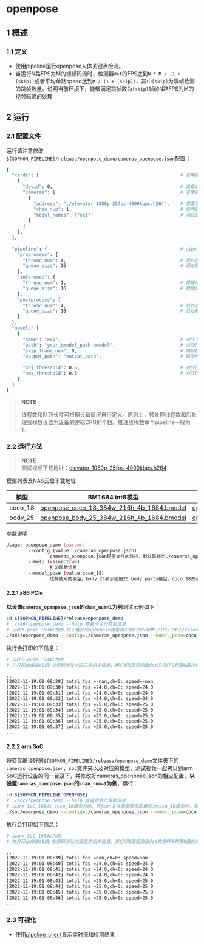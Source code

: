 # openpose

## 1 概述

### 1.1 定义

- 使用pipeline运行openpose人体关键点检测。
- 当运行N路FPS为M的视频码流时，检测器`det`的FPS达到`N * M / (1 + [skip])`或者平均单路speed达到`M / (1 + [skip])`，其中`[skip]`为隔帧检测的跳帧数量。说明当前环境下，能够满足跳帧数为`[skip]`帧的N路FPS为M的视频码流的处理


## 2 运行

### 2.1 配置文件

运行请注意修改`${SOPHON_PIPELINE}/release/openpose_demo/cameras_openpose.json`配置：

```bash
{
  "cards": [													# 若需要配置多个device，可以在cards下添加多组devid和cameras信息
    {
      "devid": 0,												# 设备id
      "cameras": [												# 若需要配置多个视频码流，可以在cameras下添加多组address和chan_num信息。若配置了多个address或多个cards，总的视频码流路数为所有的[chan_num]数量之和
        {
          "address": "./elevator-1080p-25fps-4000kbps.h264",	# 需要测试视频码流的地址，如果是本地文件，只支持h264/h265格式
          "chan_num": 1,										# 将内容为上述[address]的视频码流配置[chan_num]数量的路数。默认设置为1，会接入1路的内容为上述[address]的视频码流。
          "model_names": ["ex1"]								# 测试该[address]视频码流的模型名称，需要和此配置文件下面的[models]参数内的模型自定义名称[name]一致，表示使用该模型，多个模型的名字用逗号分开。
        }
      ]
    },
  ],
  
  "pipeline": {													# pipeline中的线程数和队列长度
    "preprocess": {
      "thread_num": 4,											# 预处理线程数
      "queue_size": 16											# 预处理队列最大长度
    },
    "inference": {
      "thread_num": 1,											# 推理线程数
      "queue_size": 16											# 推理队列最大长度
    },
    "postprocess": {
      "thread_num": 4,											# 后处理线程数
      "queue_size": 16											# 后处理队列最大长度
    }
  },
  "models":[
    {
      "name": "ex1",											# 对应于[path]的模型自定义名称
      "path": "your_bmodel_path.bmodel",	        			# 对应[name]的bmodel模型的路径。模型必须与命令行参数[model_pose]配置模型一致。
      "skip_frame_num": 0,										# 隔帧检测的跳帧数量。当设置为0时表示程序不跳帧检测，当设置为1时表示程序每间隔1帧做一次模型的pipeline。
      "output_path": "output_path",                     		# 输出地址，只支持rtsp，tcp 格式为protocol://ip:port/, 例如rtsp://192.168.0.1:8554/test ， tcp://172.28.1.1:5353。对于rtsp推流，地址为rtsp server配置的地址。对于tcp，需要开放自己配置的端口。
      
      "obj_threshold": 0.6,										# 对应[path]的bmodel模型后处理的置信度阈值
      "nms_threshold": 0.5										# 对应[path]的bmodel模型后处理的非极大值抑制阈值
    }
  ]
}
```

> **NOTE**  
> 
> 线程数和队列长度可根据设备情况自行定义。原则上，预处理线程数和后处理线程数设置为设备的逻辑CPU的个数。推理线程数单个pipeline一般为1。

### 2.2 运行方法

  > **NOTE**  
  > 测试视频下载地址：[elevator-1080p-25fps-4000kbps.h264](http://219.142.246.77:65000/sharing/tU6pYuuau)

模型列表及NAS云盘下载地址

| 模型    | BM1684 int8模型                                              | BM1684X int8模型                                             | BM1684X fp16模型                                             |
| ------- | ------------------------------------------------------------ | ------------------------------------------------------------ | ------------------------------------------------------------ |
| coco_18 | [openpose_coco_18_384w_216h_4b_1684.bmodel](http://219.142.246.77:65000/sharing/BneIxUbXN) | [openpose_coco_18_384w_216h_4b_1684x.bmodel](http://219.142.246.77:65000/sharing/cTjMDzwvx) | [openpose_coco_18_384w_216h_4b_1684x_fp16.bmodel](http://219.142.246.77:65000/sharing/NixAwUF4p) |
| body_25 | [openpose_body_25_384w_216h_4b_1684.bmodel](http://219.142.246.77:65000/sharing/hhbgyyXsO) | [openpose_body_25_384w_216h_4b_1684x.bmodel](http://219.142.246.77:65000/sharing/VDPaMSnxl) | [openpose_body_25_384w_216h_4b_1684x_fp16.bmodel](http://219.142.246.77:65000/sharing/sOFgwM6W2) |

参数说明

```bash
Usage: openpose_demo [params]
		--config (value:./cameras_openpose.json)
                cameras_openpose.json配置文件的路径，默认路径为./cameras_openpose.json。
        --help (value:true)
                打印帮助信息
        --model_pose (value:coco_18)
                选择使用的模型。body_25表示使用25 body parts模型，coco_18表示使用18 body parts模型。默认值为coco_18。此参数必须与json配置模型一致。
```

#### 2.2.1 x86 PCIe

**以设置`cameras_openpose.json`的`chan_num=1`为例**测试示例如下：

```bash
cd ${SOPHON_PIPELINE}/release/openpose_demo
# ./x86/openpose_demo --help 查看命令行帮助信息
# 以x86 pcie 1684x为例,将下载好的openpose模型拷贝到${SOPHON_PIPELINE}/release/openpose_demo目录下运行。当json文件配置使用的模型为coco_18模型时，需设置--model_pose参数为coco_18，当json文件配置使用的模型为body_25模型时，需设置--model_pose参数为body_25
./x86/openpose_demo --config=./cameras_openpose.json --model_pose=coco_18
```

执行会打印如下信息：

```bash
# 以x86 pcie 1684x为例
# 先打印出每路(1路)视频码流及对应芯片相关信息，再打印1路检测器det的总FPS和第0路视频码流处理对应的speed信息。其中，FPS和speed信息与当前运行设备的硬件配置相关，不同设备运行结果不同属正常现象，且同一设备运行程序过程中FPS和speed信息有一定波动属于正常现象。FPS和speed信息如下所示：

...
[2022-11-19:01:09:29] total fps =-nan,ch=0: speed=-nan
[2022-11-19:01:09:30] total fps =24.0,ch=0: speed=24.0
[2022-11-19:01:09:31] total fps =24.0,ch=0: speed=24.0
[2022-11-19:01:09:32] total fps =24.0,ch=0: speed=24.0
[2022-11-19:01:09:33] total fps =25.0,ch=0: speed=25.0
[2022-11-19:01:09:34] total fps =25.0,ch=0: speed=25.0
[2022-11-19:01:09:35] total fps =25.0,ch=0: speed=25.0
[2022-11-19:01:09:36] total fps =25.0,ch=0: speed=25.0
[2022-11-19:01:09:37] total fps =25.0,ch=0: speed=25.0
...
```

#### 2.2.2 arm SoC

将交叉编译好的`${SOPHON_PIPELINE}/release/openpose_demo`文件夹下的`cameras_openpose.json`、`soc`文件夹以及对应的模型、测试视频一起拷贝到arm SoC运行设备的同一目录下，并修改好cameras_openpose.json的相应配置，**以设置`cameras_openpose.json`的`chan_num=1`为例**，运行：

```bash
cd ${SOPHON_PIPELINE_OPENPOSE}
# ./soc/openpose_demo --help 查看命令行帮助信息
# 以arm SoC 1684x coco_18模型为例。当json文件配置使用的模型为coco_18模型时，需设置--model_pose参数为coco_18，当json文件配置使用的模型为body_25模型时，需设置--model_pose参数为body_25
./soc/openpose_demo --config=./cameras_openpose.json --model_pose=coco_18 
```

执行会打印如下信息：

```bash
# 以arm SoC 1684x为例
# 先打印出每路(1路)视频码流及对应芯片相关信息，再打印1路检测器det的总FPS和第0路视频码流处理对应的speed信息。其中，FPS和speed信息与当前运行设备的硬件配置相关，不同设备运行结果不同属正常现象，且同一设备运行程序过程中FPS和speed信息有一定波动属于正常现象。FPS和speed信息如下所示：

...
[2022-11-19:01:08:39] total fps =nan,ch=0: speed=nan
[2022-11-19:01:08:40] total fps =24.0,ch=0: speed=24.0
[2022-11-19:01:08:41] total fps =24.0,ch=0: speed=24.0
[2022-11-19:01:08:42] total fps =24.0,ch=0: speed=24.0
[2022-11-19:01:08:43] total fps =25.0,ch=0: speed=25.0
[2022-11-19:01:08:44] total fps =25.0,ch=0: speed=25.0
[2022-11-19:01:08:45] total fps =25.0,ch=0: speed=25.0
[2022-11-19:01:08:46] total fps =25.0,ch=0: speed=25.0
...
```

### 2.3 可视化
- 使用[pipeline_client](./pipeline_client_visualization.md)显示实时流和检测结果
